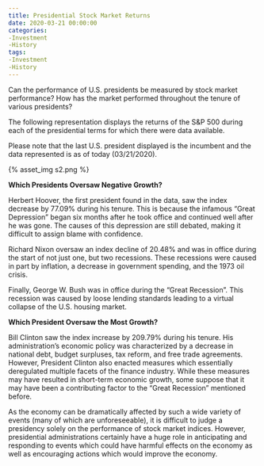 ```yaml
---
title: Presidential Stock Market Returns
date: 2020-03-21 00:00:00
categories:
-Investment
-History
tags:
-Investment
-History
---
```

Can the performance of U.S. presidents be measured by stock market performance? How has the market performed throughout the tenure of various presidents?

The following representation displays the returns of the S&P 500 during each of the presidential terms for which there were data available.

Please note that the last U.S. president displayed is the incumbent and the data represented is as of today (03/21/2020).

{% asset_img s2.png %}

**Which Presidents Oversaw Negative Growth?**

Herbert Hoover, the first president found in the data, saw the index decrease by 77.09% during his tenure. This is because the infamous “Great Depression” began six months after he took office and continued well after he was gone. The causes of this depression are still debated, making it difficult to assign blame with confidence.

Richard Nixon oversaw an index decline of 20.48% and was in office during the start of not just one, but two recessions. These recessions were caused in part by inflation, a decrease in government spending, and the 1973 oil crisis.

Finally, George W. Bush was in office during the “Great Recession”. This recession was caused by loose lending standards leading to a virtual collapse of the U.S. housing market.

**Which President Oversaw the Most Growth?**

Bill Clinton saw the index increase by 209.79% during his tenure. His administration’s economic policy was characterized by a decrease in national debt, budget surpluses, tax reform, and free trade agreements. However, President Clinton also enacted measures which essentially deregulated multiple facets of the finance industry. While these measures may have resulted in short-term economic growth, some suppose that it may have been a contributing factor to the “Great Recession” mentioned before.

As the economy can be dramatically affected by such a wide variety of events (many of which are unforeseeable), it is difficult to judge a presidency solely on the performance of stock market indices. However, presidential administrations certainly have a huge role in anticipating and responding to events which could have harmful effects on the economy as well as encouraging actions which would improve the economy.
